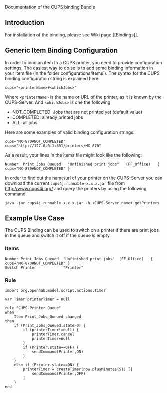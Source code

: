 Documentation of the CUPS binding Bundle
## Introduction

For installation of the binding, please see Wiki page [[Bindings]].

## Generic Item Binding Configuration

In order to bind an item to a CUPS printer, you need to provide configuration settings. The easiest way to do so is to add some binding information in your item file (in the folder configurations/items`). The syntax for the CUPS binding configuration string is explained here: 

    cups="<printerName>#<whichJobs>"
Where `<printerName>` is the name or URL of the printer, as it is known by the CUPS-Server. And `<whichJobs>` is one the following
- NOT_COMPLETED: Jobs that are not printed yet (default value)
- COMPLETED: already printed jobs
- ALL: all jobs

Here are some examples of valid binding configuration strings: 

    cups="MX-870#NOT_COMPLETED"
    cups="http://127.0.0.1:631/printers/MX-870"

As a result, your lines in the items file might look like the following: 

    Number  Print_Jobs_Queued   "Unfinished print jobs"   (FF_Office)   { cups="MX-870#NOT_COMPLETED" }

In order to find out the name/url of your printer on the CUPS-Server you can download the current `cups4j.runnable-x.x.x.jar` file from http://www.cups4j.org/ and query the printers by using the following command

    java -jar cups4j.runnable-x.x.x.jar -h <CUPS-Server name> getPrinters

## Example Use Case

The CUPS Binding can be used to switch on a printer if there are print jobs in the queue and switch it off if the queue is empty.

### Items

    Number Print_Jobs_Queued  "Unfinished print jobs"  (FF_Office)   { cups="MX-870#NOT_COMPLETED" }
    Switch Printer            "Printer"

### Rule

    import org.openhab.model.script.actions.Timer
    
    var Timer printerTimer = null
    
    rule "CUPS-Printer Queue"
    when
    	Item Print_Jobs_Queued changed
    then
    	if (Print_Jobs_Queued.state>0) {
    		if (printerTimer!=null) {
    			printerTimer.cancel
    			printerTimer=null
    		}
    		if (Printer.state==OFF) {
    			sendCommand(Printer,ON)
    		}
    	}
    	else if (Printer.state==ON) {
    		printerTimer = createTimer(now.plusMinutes(5)) [|
    			sendCommand(Printer,OFF)
    		]
    	}
    end